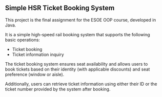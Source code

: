 ## Simple HSR Ticket Booking System

This project is the final assignment for the ESOE OOP course, developed in Java.

It is a simple high-speed rail booking system that supports the following basic operations:
- Ticket booking
- Ticket information inquiry

The ticket booking system ensures seat availability and allows users to book tickets based on their identity (with applicable discounts) and seat preference (window or aisle).

Additionally, users can retrieve ticket information using either their ID or the ticket number provided by the system after booking.
